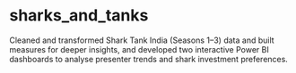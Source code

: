 # sharks_and_tanks
Cleaned and transformed Shark Tank India (Seasons 1–3) data and built measures for deeper insights, and developed two interactive Power BI dashboards to analyse presenter trends and shark investment preferences.
